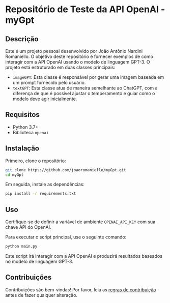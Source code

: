 # Repositório de Teste da API OpenAI - myGpt

## Descrição

Este é um projeto pessoal desenvolvido por João Antônio Nardini Romaniello. O objetivo deste repositório é fornecer exemplos de como interagir com a API OpenAI usando o modelo de linguagem GPT-3. O projeto está estruturado em duas classes principais:

- `imageGPT`: Esta classe é responsável por gerar uma imagem baseada em um prompt fornecido pelo usuário.
- `textGPT`: Esta classe atua de maneira semelhante ao ChatGPT, com a diferença de que é possível ajustar o temperamento e guiar como o modelo deve agir inicialmente.

## Requisitos

- Python 3.7+
- Biblioteca `openai`

## Instalação

Primeiro, clone o repositório:

```bash
git clone https://github.com/joaoromaniello/myGpt.git
cd myGpt
```

Em seguida, instale as dependências:

```bash
pip install -r requirements.txt
```

## Uso

Certifique-se de definir a variável de ambiente `OPENAI_API_KEY` com sua chave API do OpenAI.

Para executar o script principal, use o seguinte comando:

```bash
python main.py
```

Este script irá interagir com a API OpenAI e produzirá resultados baseados no modelo de linguagem GPT-3.

## Contribuições

Contribuições são bem-vindas! Por favor, leia as [regras de contribuição](CONTRIBUTING.md) antes de fazer qualquer alteração.

